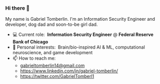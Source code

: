 ### Hi there 👋

My name is Gabriel Tomberlin. I'm an Information Security Engineer and developer, dog dad and soon-to-be girl dad.

- 💻 Current role: &nbsp;<b>Information Security Engineer</b> @ <b>Federal Reserve Bank of Chicago</b>
- 🤔 Personal interests: &nbsp;Brain/bio-inspired AI & ML, computational neuroscience, and game development
- 📫 How to reach me:
  - gabrieltomberlin14@gmail.com
  - https://www.linkedin.com/in/gabriel-tomberlin/
  - https://twitter.com/GabrielTomberl1
